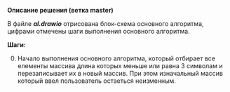 **Описание решения (ветка master)**

В файле **_al.drawio_** отрисована блок-схема основного алгоритма, цифрами отмечены шаги выполнения основного алгоритма.

**Шаги:**

0. Начало выполнения основного алгоритма, 
который отбирает все елементы массива длина которых меньше или равна 3 символам
и перезаписывает их в новый массив. При этом изначальный массив который ввел пользователь остаеться неизменным.
